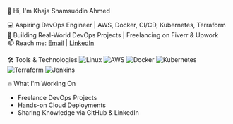 👋 Hi, I'm Khaja Shamsuddin Ahmed

💻 Aspiring DevOps Engineer | AWS, Docker, CI/CD, Kubernetes, Terraform 
🚀 Building Real-World DevOps Projects | Freelancing on Fiverr & Upwork  
📫 Reach me: [Email](mailto:k.shamsuddin.a@gmail.com) | [LinkedIn](https://www.linkedin.com/in/khaja-shamsuddin-ahmed)

 🛠️ Tools & Technologies
![Linux](https://img.shields.io/badge/Linux-FCC624?logo=linux&logoColor=black)
![AWS](https://img.shields.io/badge/AWS-232F3E?logo=amazonaws)
![Docker](https://img.shields.io/badge/Docker-2496ED?logo=docker)
![Kubernetes](https://img.shields.io/badge/Kubernetes-326CE5?logo=kubernetes)
![Terraform](https://img.shields.io/badge/Terraform-7B42BC?logo=terraform)
![Jenkins](https://img.shields.io/badge/Jenkins-D24939?logo=jenkins&logoColor=white)


🔥 What I'm Working On
- Freelance DevOps Projects
- Hands-on Cloud Deployments
- Sharing Knowledge via GitHub & LinkedIn

